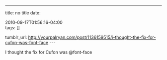 ---
title: no title
date:

 2010-09-17T01:56:16-04:00  
tags:  []

tumblr_url:
http://yourpalryan.com/post/1136159515/i-thought-the-fix-for-cufon-was-font-face
\-\--

I thought the fix for Cufon was \@font-face
